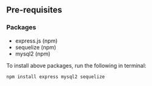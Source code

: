 ## Pre-requisites

### Packages
- express.js (npm)
- sequelize (npm)
- mysql2 (npm)

To install above packages, run the following in terminal:
```shell
npm install express mysql2 sequelize
```